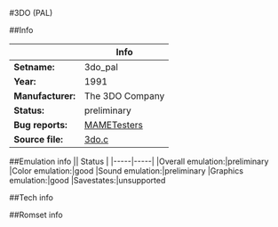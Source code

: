 #3DO (PAL)

##Info

||Info|
|-----|-----|
|**Setname:**|3do_pal
|**Year:**|1991
|**Manufacturer:**|The 3DO Company
|**Status:**|preliminary
|**Bug reports:**|[MAMETesters](http://mametesters.org/view_all_set.php?type=1&temporary=y&search=3do.c)
|**Source file:**|[3do.c](https://github.com/mamedev/mame/blob/master/src/mess/drivers/3do.c)

##Emulation info
|| Status |
|-----|-----|
|Overall emulation:|preliminary
|Color emulation:|good
|Sound emulation:|preliminary
|Graphics emulation:|good
|Savestates:|unsupported

##Tech info

##Romset info

<!--- START OF EDITED COMMENT DO NOT TOUCH TEXT ABOVE-->
